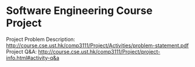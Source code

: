 
Software Engineering Course Project
===========

Project Problem Description: http://course.cse.ust.hk/comp3111/Project/Activities/problem-statement.pdf
Project Q&A: http://course.cse.ust.hk/comp3111/Project/project-info.html#activity-q&a
